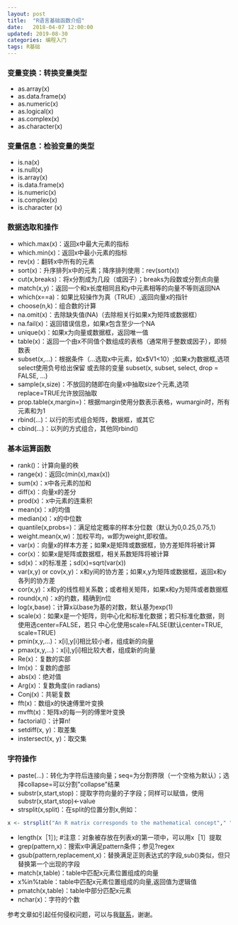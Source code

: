 ```yaml
---
layout: post
title:  "R语言基础函数介绍"
date:   2018-04-07 12:00:00
updated: 2019-08-30
categories: 编程入门
tags: R基础
---
```


### 变量变换：转换变量类型

* as.array(x)
* as.data.frame(x)
* as.numeric(x)
* as.logical(x)
* as.complex(x)
* as.character(x)

### 变量信息：检验变量的类型

* is.na(x)
* is.null(x)
* is.array(x)
* is.data.frame(x)
* is.numeric(x)
* is.complex(x)
* is.character (x)


### 数据选取和操作

* which.max(x)：返回x中最大元素的指标
* which.min(x)：返回x中最小元素的指标
* rev(x)：翻转x中所有的元素
* sort(x)：升序排列x中的元素；降序排列使用：rev(sort(x))
* cut(x,breaks)：将x分割成为几段（或因子）；breaks为段数或分割点向量
* match(x,y)：返回一个和x长度相同且和y中元素相等的向量不等则返回NA
* which(x==a)：如果比较操作为真（TRUE）,返回向量x的指针
* choose(n,k)：组合数的计算
* na.omit(x)：去除缺失值(NA)（去除相关行如果x为矩阵或数据框）
* na.fail(x)：返回错误信息，如果x包含至少一个NA
* unique(x)：如果x为向量或数据框，返回唯一值
* table(x)：返回一个由x不同值个数组成的表格（通常用于整数或因子），即频数表
* subset(x,...)：根据条件（...选取x中元素，如x$V1<10）;如果x为数据框,选项select使用负号给出保留 或去除的变量 subset(x, subset, select, drop = FALSE, ...)
* sample(x,size)：不放回的随即在向量x中抽取size个元素,选项replace=TRUE允许放回抽取
* prop.table(x,margin=)：根据margin使用分数表示表格，wumargin时，所有元素和为1
* rbind(...)：以行的形式组合矩阵，数据框，或其它
* cbind(...)：以列的方式组合，其他同rbind()


### 基本运算函数
* rank()：计算向量的秩
* range(x)：返回c(min(x),max(x))
* sum(x)：x中各元素的加和
* diff(x)：向量x的差分
* prod(x)：x中元素的连乘积
* mean(x)：x的均值
* median(x)：x的中位数
* quantile(x,probs=)：满足给定概率的样本分位数（默认为0,0.25,0.75,1）
* weight.mean(x,w)：加权平均，w即为weight,即权值。
* var(x)：向量x的样本方差；如果x是矩阵或数据框，协方差矩阵将被计算 
* cor(x)：如果x是矩阵或数据框，相关系数矩阵将被计算
* sd(x)：x的标准差；sd(x)=sqrt(var(x))
* var(x,y) or cov(x,y)：x和y间的协方差；如果x,y为矩阵或数据框，返回x和y各列的协方差
* cor(x,y)：x和y的线性相关系数；或者相关矩阵，如果x和y为矩阵或者数据框
* round(x,n)：x的约数，精确到n位
* log(x,base)：计算x以base为基的对数，默认基为exp(1)
* scale(x)：如果x是一个矩阵，则中心化和标准化数据；若只标准化数据，则使用选center=FALSE，若只 中心化使用scale=FALSE(默认center=TRUE, scale=TRUE)
* pmin(x,y,...)：x[i],y[i]相比较小者，组成新的向量
* pmax(x,y,...)：x[i],y[i]相比较大者，组成新的向量
* Re(x)：复数的实部
* Im(x)：复数的虚部
* abs(x)：绝对值
* Arg(x)：复数角度(in radians)
* Conj(x)：共轭复数
* fft(x)：数组x的快速傅里叶变换
* mvfft(x)：矩阵x的每一列的傅里叶变换
* factorial()：计算n!
* setdiff(x, y)：取差集
* instersect(x, y)：取交集


### 字符操作
* paste(...)：转化为字符后连接向量；seq=为分割界限（一个空格为默认）；选择collapse=可以分割"collapse"结果
* substr(x,start,stop)：提取字符向量的子字段；同样可以赋值，使用substr(x,start,stop)<-value
* strsplit(x,split)：在split的位置分割x,例如：

```R
x <- strsplit("An R matrix corresponds to the mathematical concept"," ")
```


* length(x［1］); #注意：对象被存放在列表x的第一项中，可以用x［1］提取
* grep(pattern,x)：搜索x中满足pattern条件；参见?regex
* gsub(pattern,replacement,x)：替换满足正则表达式的字段,sub()类似，但只替换第一个出现的字段
* match(x,table)：table中匹配x元素位置组成的向量
* x%in%table：table中匹配x元素位置组成的向量,返回值为逻辑值
* pmatch(x,table)：table中部分匹配x元素
* nchar(x)：字符的个数






参考文章如引起任何侵权问题，可以与我[联系](https://github.com/HuaZou/)，谢谢。